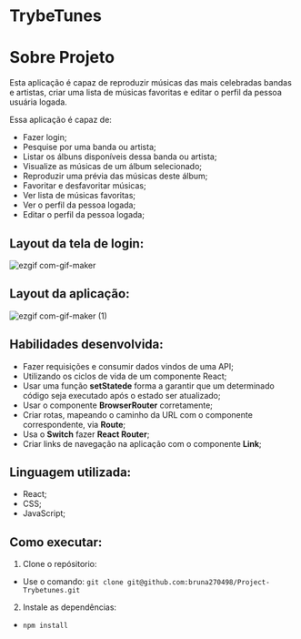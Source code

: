 #  TrybeTunes

# Sobre Projeto

 Esta aplicação é capaz de reproduzir músicas das mais celebradas bandas e artistas, criar uma lista de músicas favoritas e editar o perfil da pessoa usuária logada.
 
  Essa aplicação é capaz de:
  - Fazer login;
  - Pesquise por uma banda ou artista;
  - Listar os álbuns disponíveis dessa banda ou artista;
  - Visualize as músicas de um álbum selecionado;
  - Reproduzir uma prévia das músicas deste álbum;
  - Favoritar e desfavoritar músicas;
  - Ver lista de músicas favoritas;
  - Ver o perfil da pessoa logada;
  - Editar o perfil da pessoa logada;
 
## Layout da tela de login:


![ezgif com-gif-maker](https://user-images.githubusercontent.com/74669052/210869784-e3a39390-891f-4d20-a674-6c585661a982.gif)


## Layout da aplicação:


![ezgif com-gif-maker (1)](https://user-images.githubusercontent.com/74669052/210869822-72dd6c2f-9e54-41cc-a235-503f6917322a.gif)



## Habilidades desenvolvida:

- Fazer requisições e consumir dados vindos de uma API;
- Utilizando os ciclos de vida de um componente React;
- Usar uma função **setStatede** forma a garantir que um determinado código seja executado após o estado ser atualizado;
- Usar o componente **BrowserRouter** corretamente;
- Criar rotas, mapeando o caminho da URL com o componente correspondente, via **Route**;
- Usa o **Switch** fazer **React Router**;
- Criar links de navegação na aplicação com o componente **Link**;

## Linguagem utilizada:

- React;
- CSS;
- JavaScript;

## Como executar:

1. Clone o repósitorio:
- Use o comando: ```git clone git@github.com:bruna270498/Project-Trybetunes.git ```

2. Instale as dependências:

- ```npm install ```

